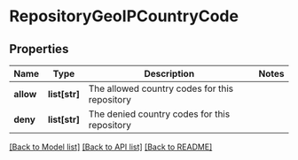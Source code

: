 # RepositoryGeoIPCountryCode

## Properties
Name | Type | Description | Notes
------------ | ------------- | ------------- | -------------
**allow** | **list[str]** | The allowed country codes for this repository | 
**deny** | **list[str]** | The denied country codes for this repository | 

[[Back to Model list]](../README.md#documentation-for-models) [[Back to API list]](../README.md#documentation-for-api-endpoints) [[Back to README]](../README.md)


